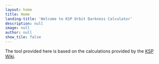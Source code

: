 ```yaml
---
layout: home
title: Home
landing-title: 'Welcome to KSP Orbit Darkness Calculator'
description: null
image: null
author: null
show_tile: false
---
```


The tool provided here is based on the calculations provided by the <a href="https://wiki.kerbalspaceprogram.com/wiki/Orbit_darkness_time" target="_blank">KSP Wiki</a>.